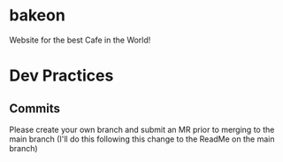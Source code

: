 # bakeon
Website for the best Cafe in the World!

# Dev Practices

## Commits

Please create your own branch and submit an MR prior to merging to the main branch (I'll do this following this change to the ReadMe on the main branch)
